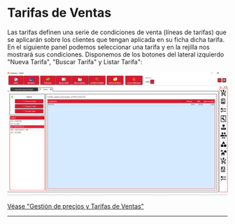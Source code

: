 # Tarifas de Ventas

Las tarifas definen una serie de condiciones de venta (líneas de tarifas) que se aplicarán sobre los clientes que tengan aplicada en su ficha dicha tarifa. En el siguiente panel podemos seleccionar una tarifa y en la rejilla nos mostrará sus condiciones. Disponemos de los botones del lateral izquierdo "Nueva Tarifa", "Buscar Tarifa" y Listar Tarifa":

![](<../../.gitbook/assets/image (536).png>)

[Véase "Gestión de precios y Tarifas de Ventas"](articulos/gestion-de-precios-y-tarifas-de-ventas/)

***
